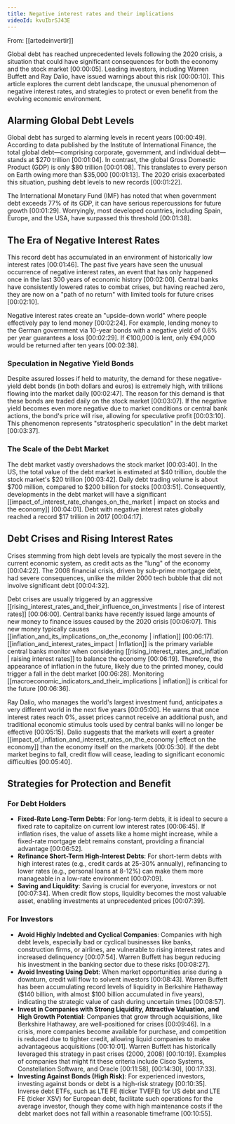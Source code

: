 ```yaml
---
title: Negative interest rates and their implications
videoId: kvuIbrSJ43E
---
```


From: [[artedeinvertir]] <br/> 

Global debt has reached unprecedented levels following the 2020 crisis, a situation that could have significant consequences for both the economy and the stock market <a class="yt-timestamp" data-t="00:00:05">[00:00:05]</a>. Leading investors, including Warren Buffett and Ray Dalio, have issued warnings about this risk <a class="yt-timestamp" data-t="00:00:10">[00:00:10]</a>. This article explores the current debt landscape, the unusual phenomenon of negative interest rates, and strategies to protect or even benefit from the evolving economic environment.

## Alarming Global Debt Levels

Global debt has surged to alarming levels in recent years <a class="yt-timestamp" data-t="00:00:49">[00:00:49]</a>. According to data published by the Institute of International Finance, the total global debt—comprising corporate, government, and individual debt—stands at $270 trillion <a class="yt-timestamp" data-t="00:01:04">[00:01:04]</a>. In contrast, the global Gross Domestic Product (GDP) is only $80 trillion <a class="yt-timestamp" data-t="00:01:08">[00:01:08]</a>. This translates to every person on Earth owing more than $35,000 <a class="yt-timestamp" data-t="00:01:13">[00:01:13]</a>. The 2020 crisis exacerbated this situation, pushing debt levels to new records <a class="yt-timestamp" data-t="00:01:22">[00:01:22]</a>.

The International Monetary Fund (IMF) has noted that when government debt exceeds 77% of its GDP, it can have serious repercussions for future growth <a class="yt-timestamp" data-t="00:01:29">[00:01:29]</a>. Worryingly, most developed countries, including Spain, Europe, and the USA, have surpassed this threshold <a class="yt-timestamp" data-t="00:01:38">[00:01:38]</a>.

## The Era of Negative Interest Rates

This record debt has accumulated in an environment of historically low interest rates <a class="yt-timestamp" data-t="00:01:46">[00:01:46]</a>. The past five years have seen the unusual occurrence of negative interest rates, an event that has only happened once in the last 300 years of economic history <a class="yt-timestamp" data-t="00:02:00">[00:02:00]</a>. Central banks have consistently lowered rates to combat crises, but having reached zero, they are now on a "path of no return" with limited tools for future crises <a class="yt-timestamp" data-t="00:02:10">[00:02:10]</a>.

Negative interest rates create an "upside-down world" where people effectively pay to lend money <a class="yt-timestamp" data-t="00:02:24">[00:02:24]</a>. For example, lending money to the German government via 10-year bonds with a negative yield of 0.6% per year guarantees a loss <a class="yt-timestamp" data-t="00:02:29">[00:02:29]</a>. If €100,000 is lent, only €94,000 would be returned after ten years <a class="yt-timestamp" data-t="00:02:38">[00:02:38]</a>.

### Speculation in Negative Yield Bonds

Despite assured losses if held to maturity, the demand for these negative-yield debt bonds (in both dollars and euros) is extremely high, with trillions flowing into the market daily <a class="yt-timestamp" data-t="00:02:47">[00:02:47]</a>. The reason for this demand is that these bonds are traded daily on the stock market <a class="yt-timestamp" data-t="00:03:07">[00:03:07]</a>. If the negative yield becomes even more negative due to market conditions or central bank actions, the bond's price will rise, allowing for speculative profit <a class="yt-timestamp" data-t="00:03:10">[00:03:10]</a>. This phenomenon represents "stratospheric speculation" in the debt market <a class="yt-timestamp" data-t="00:03:37">[00:03:37]</a>.

### The Scale of the Debt Market

The debt market vastly overshadows the stock market <a class="yt-timestamp" data-t="00:03:40">[00:03:40]</a>. In the US, the total value of the debt market is estimated at $40 trillion, double the stock market's $20 trillion <a class="yt-timestamp" data-t="00:03:42">[00:03:42]</a>. Daily debt trading volume is about $700 million, compared to $200 billion for stocks <a class="yt-timestamp" data-t="00:03:51">[00:03:51]</a>. Consequently, developments in the debt market will have a significant [[impact_of_interest_rate_changes_on_the_market | impact on stocks and the economy]] <a class="yt-timestamp" data-t="00:04:01">[00:04:01]</a>. Debt with negative interest rates globally reached a record $17 trillion in 2017 <a class="yt-timestamp" data-t="00:04:17">[00:04:17]</a>.

## Debt Crises and Rising Interest Rates

Crises stemming from high debt levels are typically the most severe in the current economic system, as credit acts as the "lung" of the economy <a class="yt-timestamp" data-t="00:04:22">[00:04:22]</a>. The 2008 financial crisis, driven by sub-prime mortgage debt, had severe consequences, unlike the milder 2000 tech bubble that did not involve significant debt <a class="yt-timestamp" data-t="00:04:32">[00:04:32]</a>.

Debt crises are usually triggered by an aggressive [[rising_interest_rates_and_their_influence_on_investments | rise of interest rates]] <a class="yt-timestamp" data-t="00:06:00">[00:06:00]</a>. Central banks have recently issued large amounts of new money to finance issues caused by the 2020 crisis <a class="yt-timestamp" data-t="00:06:07">[00:06:07]</a>. This new money typically causes [[inflation_and_its_implications_on_the_economy | inflation]] <a class="yt-timestamp" data-t="00:06:17">[00:06:17]</a>. [[inflation_and_interest_rates_impact | Inflation]] is the primary variable central banks monitor when considering [[rising_interest_rates_and_inflation | raising interest rates]] to balance the economy <a class="yt-timestamp" data-t="00:06:19">[00:06:19]</a>. Therefore, the appearance of inflation in the future, likely due to the printed money, could trigger a fall in the debt market <a class="yt-timestamp" data-t="00:06:28">[00:06:28]</a>. Monitoring [[macroeconomic_indicators_and_their_implications | inflation]] is critical for the future <a class="yt-timestamp" data-t="00:06:36">[00:06:36]</a>.

Ray Dalio, who manages the world's largest investment fund, anticipates a very different world in the next five years <a class="yt-timestamp" data-t="00:05:00">[00:05:00]</a>. He warns that once interest rates reach 0%, asset prices cannot receive an additional push, and traditional economic stimulus tools used by central banks will no longer be effective <a class="yt-timestamp" data-t="00:05:15">[00:05:15]</a>. Dalio suggests that the markets will exert a greater [[impact_of_inflation_and_interest_rates_on_the_economy | effect on the economy]] than the economy itself on the markets <a class="yt-timestamp" data-t="00:05:30">[00:05:30]</a>. If the debt market begins to fall, credit flow will cease, leading to significant economic difficulties <a class="yt-timestamp" data-t="00:05:40">[00:05:40]</a>.

## Strategies for Protection and Benefit

### For Debt Holders

*   **Fixed-Rate Long-Term Debts**: For long-term debts, it is ideal to secure a fixed rate to capitalize on current low interest rates <a class="yt-timestamp" data-t="00:06:45">[00:06:45]</a>. If inflation rises, the value of assets like a home might increase, while a fixed-rate mortgage debt remains constant, providing a financial advantage <a class="yt-timestamp" data-t="00:06:52">[00:06:52]</a>.
*   **Refinance Short-Term High-Interest Debts**: For short-term debts with high interest rates (e.g., credit cards at 25-30% annually), refinancing to lower rates (e.g., personal loans at 8-12%) can make them more manageable in a low-rate environment <a class="yt-timestamp" data-t="00:07:09">[00:07:09]</a>.
*   **Saving and Liquidity**: Saving is crucial for everyone, investors or not <a class="yt-timestamp" data-t="00:07:34">[00:07:34]</a>. When credit flow stops, liquidity becomes the most valuable asset, enabling investments at unprecedented prices <a class="yt-timestamp" data-t="00:07:39">[00:07:39]</a>.

### For Investors

*   **Avoid Highly Indebted and Cyclical Companies**: Companies with high debt levels, especially bad or cyclical businesses like banks, construction firms, or airlines, are vulnerable to rising interest rates and increased delinquency <a class="yt-timestamp" data-t="00:07:54">[00:07:54]</a>. Warren Buffett has begun reducing his investment in the banking sector due to these risks <a class="yt-timestamp" data-t="00:08:27">[00:08:27]</a>.
*   **Avoid Investing Using Debt**: When market opportunities arise during a downturn, credit will flow to solvent investors <a class="yt-timestamp" data-t="00:08:43">[00:08:43]</a>. Warren Buffett has been accumulating record levels of liquidity in Berkshire Hathaway ($140 billion, with almost $100 billion accumulated in five years), indicating the strategic value of cash during uncertain times <a class="yt-timestamp" data-t="00:08:57">[00:08:57]</a>.
*   **Invest in Companies with Strong Liquidity, Attractive Valuation, and High Growth Potential**: Companies that grow through acquisitions, like Berkshire Hathaway, are well-positioned for crises <a class="yt-timestamp" data-t="00:09:46">[00:09:46]</a>. In a crisis, more companies become available for purchase, and competition is reduced due to tighter credit, allowing liquid companies to make advantageous acquisitions <a class="yt-timestamp" data-t="00:10:01">[00:10:01]</a>. Warren Buffett has historically leveraged this strategy in past crises (2000, 2008) <a class="yt-timestamp" data-t="00:10:19">[00:10:19]</a>. Examples of companies that might fit these criteria include Cisco Systems, Constellation Software, and Oracle <a class="yt-timestamp" data-t="00:11:58">[00:11:58]</a>, <a class="yt-timestamp" data-t="00:14:30">[00:14:30]</a>, <a class="yt-timestamp" data-t="00:17:33">[00:17:33]</a>.
*   **Investing Against Bonds (High Risk)**: For experienced investors, investing against bonds or debt is a high-risk strategy <a class="yt-timestamp" data-t="00:10:35">[00:10:35]</a>. Inverse debt ETFs, such as LTE FE (ticker TVEFE) for US debt and LTE FE (ticker XSV) for European debt, facilitate such operations for the average investor, though they come with high maintenance costs if the debt market does not fall within a reasonable timeframe <a class="yt-timestamp" data-t="00:10:55">[00:10:55]</a>.
